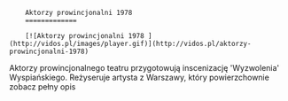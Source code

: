 
        Aktorzy prowincjonalni 1978 
        =============
        
        [![Aktorzy prowincjonalni 1978 ](http://vidos.pl/images/player.gif)](http://vidos.pl/aktorzy-prowincjonalni-1978)
        
        
 Aktorzy prowincjonalnego teatru przygotowują inscenizację 'Wyzwolenia' Wyspiańskiego. Reżyseruje artysta z Warszawy, który powierzchownie zobacz pełny opis
    